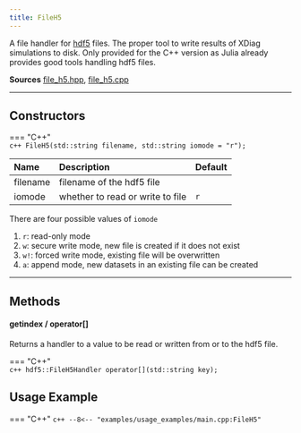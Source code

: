 ```yaml
---
title: FileH5
---
```


A file handler for [hdf5](https://www.hdfgroup.org/solutions/hdf5/) files. The proper tool to write results of XDiag simulations to disk. Only provided for the C++ version as Julia already provides good tools handling hdf5 files.

**Sources** [file_h5.hpp](https://github.com/awietek/xdiag/blob/main/xdiag/io/file_h5.hpp), [file_h5.cpp](https://github.com/awietek/xdiag/blob/main/xdiag/io/file_h5.cpp)

---

## Constructors

=== "C++"	
	```c++
	FileH5(std::string filename, std::string iomode = "r");
	```

	
| Name     | Description                      | Default |
|:---------|:---------------------------------|---------|
| filename | filename of the hdf5 file        |         |
| iomode   | whether to read or write to file | `r`     |

There are four possible values of `iomode`

1. `r`: read-only mode
2. `w`: secure write mode, new file is created if it does not exist
3. `w!`: forced write mode, existing file will be overwritten
4. `a`: append mode, new datasets in an existing file can be created

---

## Methods


#### getindex / operator[]

Returns a handler to a value to be read or written from or to the hdf5 file.

=== "C++"	
	```c++
	hdf5::FileH5Handler operator[](std::string key);
	```
	

## Usage Example

=== "C++"
	```c++
	--8<-- "examples/usage_examples/main.cpp:FileH5"
	```
